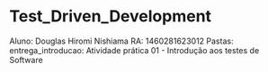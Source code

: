 # Test_Driven_Development
Aluno: Douglas Hiromi Nishiama
RA: 1460281623012
Pastas: 
entrega_introducao: Atividade prática 01 - Introdução aos testes de Software